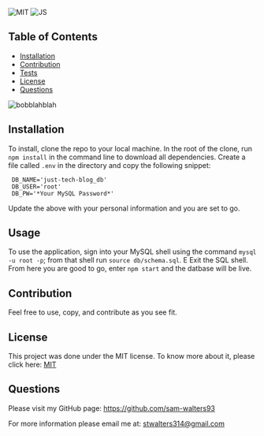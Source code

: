  ![MIT](https://img.shields.io/badge/License-MIT-blue) ![JS](https://img.shields.io/badge/Language-JavaScript-yellow)

 ## Table of Contents
  * [Installation](#installation)
  * [Contribution](#contribution)
  * [Tests](#tests)
  * [License](#license)
  * [Questions](#questions)

  ![bobblahblah](https://user-images.githubusercontent.com/68794066/119280159-a97f3580-bbf5-11eb-8e63-ba8c0cc61374.PNG)



  
  ## Installation
   To install, clone the repo to your local machine. In the root of the clone, run `npm install` in the command line to download all dependencies. Create a file called `.env` in the directory and copy the following snippet: 
  
 ```
  DB_NAME='just-tech-blog_db' 
  DB_USER='root' 
  DB_PW='*Your MySQL Password*'
```

  Update the above with your personal information and you are set to go.

  ## Usage
  To use the application, sign into your MySQL shell using the command `mysql -u root -p`; from that shell run `source db/schema.sql`. E Exit the SQL shell. From here you are good to go, enter `npm start` and the datbase will be live. 
  
  ## Contribution
  Feel free to use, copy, and contribute as you see fit. 

  ## License
  This project was done under the MIT license. To know more about it, please click here: [MIT](https://choosealicense.com/licenses/mit/)

  ## Questions
  Please visit my GitHub page: https://github.com/sam-walters93
  
  For more information please email me at: stwalters314@gmail.com
